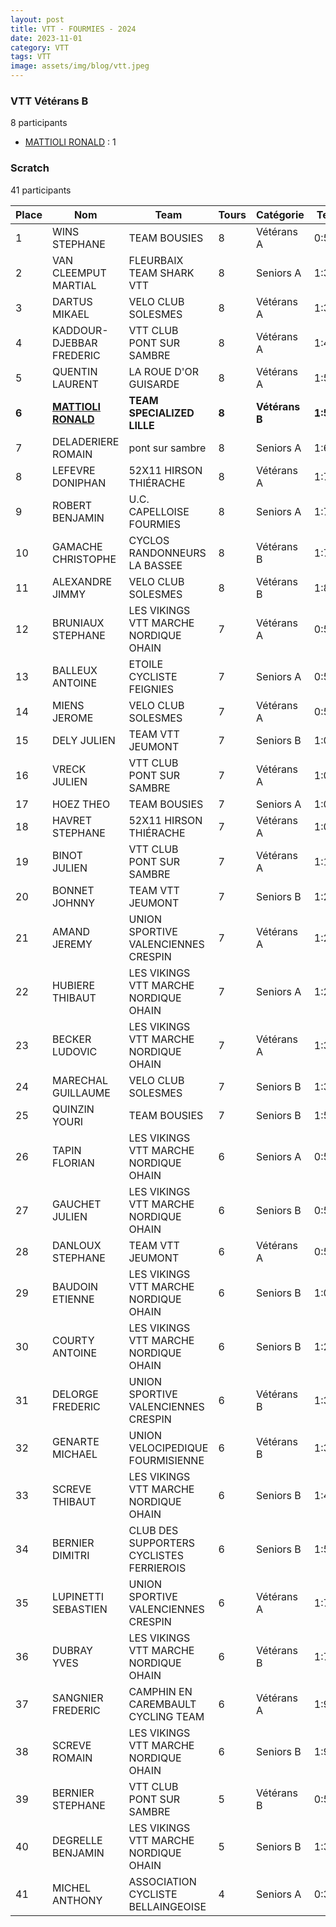```yaml
---
layout: post
title: VTT - FOURMIES - 2024
date: 2023-11-01
category: VTT
tags: VTT
image: assets/img/blog/vtt.jpeg
---
```


### VTT Vétérans B
8 participants
- [MATTIOLI RONALD](https://teamspecializedlille.cc/coureurs/mattiolironald) : 1

### Scratch
41 participants

| Place | Nom | Team | Tours | Catégorie | Temps |
|---|---|---|---|---|---|
| 1 | WINS STEPHANE | TEAM BOUSIES | 8 | Vétérans A | 0:59:19 | 
| 2 | VAN CLEEMPUT MARTIAL | FLEURBAIX TEAM SHARK VTT | 8 | Seniors A | 1:3:18 | 
| 3 | DARTUS MIKAEL | VELO CLUB SOLESMES | 8 | Vétérans A | 1:3:46 | 
| 4 | KADDOUR-DJEBBAR FREDERIC | VTT  CLUB PONT SUR SAMBRE | 8 | Vétérans A | 1:4:6 | 
| 5 | QUENTIN LAURENT | LA ROUE D'OR GUISARDE | 8 | Vétérans A | 1:5:33 | 
| **6** | **[MATTIOLI RONALD](https://teamspecializedlille.cc/coureurs/mattiolironald)** | **TEAM SPECIALIZED LILLE** | **8** | **Vétérans B** | **1:5:59** | 
| 7 | DELADERIERE ROMAIN | pont sur sambre | 8 | Seniors A | 1:6:58 | 
| 8 | LEFEVRE DONIPHAN | 52X11 HIRSON THIÉRACHE | 8 | Vétérans A | 1:7:32 | 
| 9 | ROBERT BENJAMIN | U.C. CAPELLOISE FOURMIES | 8 | Seniors A | 1:7:37 | 
| 10 | GAMACHE CHRISTOPHE | CYCLOS RANDONNEURS LA BASSEE | 8 | Vétérans B | 1:7:47 | 
| 11 | ALEXANDRE JIMMY | VELO CLUB SOLESMES | 8 | Vétérans B | 1:8:47 | 
| 12 | BRUNIAUX STEPHANE | LES VIKINGS VTT MARCHE NORDIQUE OHAIN | 7 | Vétérans A | 0:59:31 | 
| 13 | BALLEUX ANTOINE | ETOILE CYCLISTE FEIGNIES | 7 | Seniors A | 0:59:35 | 
| 14 | MIENS JEROME | VELO CLUB SOLESMES | 7 | Vétérans A | 0:59:52 | 
| 15 | DELY JULIEN | TEAM VTT JEUMONT | 7 | Seniors B | 1:0:16 | 
| 16 | VRECK JULIEN | VTT  CLUB PONT SUR SAMBRE | 7 | Vétérans A | 1:0:18 | 
| 17 | HOEZ THEO | TEAM BOUSIES | 7 | Seniors A | 1:0:29 | 
| 18 | HAVRET STEPHANE | 52X11 HIRSON THIÉRACHE | 7 | Vétérans A | 1:0:37 | 
| 19 | BINOT JULIEN | VTT  CLUB PONT SUR SAMBRE | 7 | Vétérans A | 1:1:34 | 
| 20 | BONNET JOHNNY | TEAM VTT JEUMONT | 7 | Seniors B | 1:2:27 | 
| 21 | AMAND JEREMY | UNION SPORTIVE VALENCIENNES CRESPIN | 7 | Vétérans A | 1:2:35 | 
| 22 | HUBIERE THIBAUT | LES VIKINGS VTT MARCHE NORDIQUE OHAIN | 7 | Seniors A | 1:2:55 | 
| 23 | BECKER LUDOVIC | LES VIKINGS VTT MARCHE NORDIQUE OHAIN | 7 | Vétérans A | 1:3:5 | 
| 24 | MARECHAL GUILLAUME | VELO CLUB SOLESMES | 7 | Seniors B | 1:3:16 | 
| 25 | QUINZIN YOURI | TEAM BOUSIES | 7 | Seniors B | 1:5:14 | 
| 26 | TAPIN FLORIAN | LES VIKINGS VTT MARCHE NORDIQUE OHAIN | 6 | Seniors A | 0:59:7 | 
| 27 | GAUCHET JULIEN | LES VIKINGS VTT MARCHE NORDIQUE OHAIN | 6 | Seniors B | 0:59:16 | 
| 28 | DANLOUX STEPHANE | TEAM VTT JEUMONT | 6 | Vétérans A | 0:59:25 | 
| 29 | BAUDOIN ETIENNE | LES VIKINGS VTT MARCHE NORDIQUE OHAIN | 6 | Seniors B | 1:0:8 | 
| 30 | COURTY ANTOINE | LES VIKINGS VTT MARCHE NORDIQUE OHAIN | 6 | Seniors B | 1:2:0 | 
| 31 | DELORGE FREDERIC | UNION SPORTIVE VALENCIENNES CRESPIN | 6 | Vétérans B | 1:3:36 | 
| 32 | GENARTE MICHAEL | UNION VELOCIPEDIQUE FOURMISIENNE | 6 | Vétérans B | 1:3:59 | 
| 33 | SCREVE THIBAUT | LES VIKINGS VTT MARCHE NORDIQUE OHAIN | 6 | Seniors B | 1:4:5 | 
| 34 | BERNIER DIMITRI | CLUB DES SUPPORTERS CYCLISTES FERRIEROIS | 6 | Seniors B | 1:5:28 | 
| 35 | LUPINETTI SEBASTIEN | UNION SPORTIVE VALENCIENNES CRESPIN | 6 | Vétérans A | 1:7:40 | 
| 36 | DUBRAY YVES | LES VIKINGS VTT MARCHE NORDIQUE OHAIN | 6 | Vétérans B | 1:7:47 | 
| 37 | SANGNIER FREDERIC | CAMPHIN EN CAREMBAULT CYCLING TEAM | 6 | Vétérans A | 1:9:25 | 
| 38 | SCREVE ROMAIN | LES VIKINGS VTT MARCHE NORDIQUE OHAIN | 6 | Seniors B | 1:9:40 | 
| 39 | BERNIER STEPHANE | VTT  CLUB PONT SUR SAMBRE | 5 | Vétérans B | 0:59:24 | 
| 40 | DEGRELLE BENJAMIN | LES VIKINGS VTT MARCHE NORDIQUE OHAIN | 5 | Seniors B | 1:3:0 | 
| 41 | MICHEL ANTHONY | ASSOCIATION CYCLISTE BELLAINGEOISE | 4 | Seniors A | 0:32:56 | 
